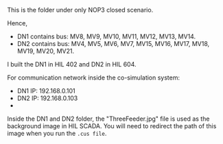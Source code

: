 This is the folder under only NOP3 closed scenario.

Hence, 
- DN1 contains bus: MV8, MV9, MV10, MV11, MV12, MV13, MV14.
- DN2 contains bus: MV4, MV5, MV6, MV7, MV15, MV16, MV17, MV18, MV19, MV20, MV21.

I built the DN1 in HIL 402 and DN2 in HIL 604.

For communication network inside the co-simulation system:
- DN1 IP: 192.168.0.101
- DN2 IP: 192.168.0.103
- 
 Inside the DN1 and DN2 folder, the "ThreeFeeder.jpg" file is used as the background image in HIL SCADA. You will need to redirect the path of this image when you run the `.cus file`.
